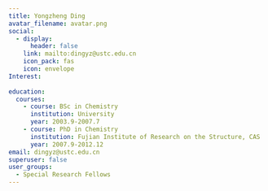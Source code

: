 ```yaml
---
title: Yongzheng Ding
avatar_filename: avatar.png
social: 
  - display:
      header: false
    link: mailto:dingyz@ustc.edu.cn
    icon_pack: fas
    icon: envelope
Interest:
  
education:
  courses:
    - course: BSc in Chemistry
      institution: University
      year: 2003.9-2007.7
    - course: PhD in Chemistry
      institution: Fujian Institute of Research on the Structure, CAS
      year: 2007.9-2012.12
email: dingyz@ustc.edu.cn
superuser: false
user_groups:
  - Special Research Fellows
---
```

